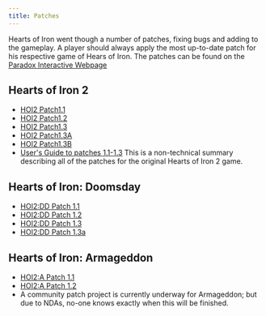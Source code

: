 ```yaml
---
title: Patches
---
```

 Hearts of Iron went though a number of patches, fixing bugs and adding to the gameplay. A player should always apply the most up-to-date patch for his respective game of Hears of Iron. The patches can be found on the [Paradox Interactive Webpage](http://www.paradoxplaza.com/Downloads.asp)

Hearts of Iron 2
----------------

*   [HOI2 Patch1.1](/wiki/HOI2_Patch1.1 "HOI2 Patch1.1")
*   [HOI2 Patch1.2](/wiki/HOI2_Patch1.2 "HOI2 Patch1.2")
*   [HOI2 Patch1.3](/wiki/HOI2_Patch1.3 "HOI2 Patch1.3")
*   [HOI2 Patch1.3A](/wiki/HOI2_Patch1.3A "HOI2 Patch1.3A")
*   [HOI2 Patch1.3B](/wiki/HOI2_Patch1.3B "HOI2 Patch1.3B")
*   [User's Guide to patches 1.1-1.3](/wiki/User%27s_guide_to_versions_1.1,_1.2_and_1.3_consolidated "User's guide to versions 1.1, 1.2 and 1.3 consolidated") This is a non-technical summary describing all of the patches for the original Hearts of Iron 2 game.

Hearts of Iron: Doomsday
------------------------

*   [HOI2:DD Patch 1.1](https://hoi2.paradoxwikis.com/DD_Patch_1.1 "hoi2:DD Patch 1.1")
*   [HOI2:DD Patch 1.2](https://hoi2.paradoxwikis.com/DD_Patch_1.2 "hoi2:DD Patch 1.2")
*   [HOI2:DD Patch 1.3](https://hoi2.paradoxwikis.com/DD_Patch_1.3 "hoi2:DD Patch 1.3")
*   [HOI2:DD Patch 1.3a](https://hoi2.paradoxwikis.com/DD_Patch_1.3a "hoi2:DD Patch 1.3a")

Hearts of Iron: Armageddon
--------------------------

*   [HOI2:A Patch 1.1](https://hoi2.paradoxwikis.com/A_Patch_1.1 "hoi2:A Patch 1.1")
*   [HOI2:A Patch 1.2](https://hoi2.paradoxwikis.com/A_Patch_1.2 "hoi2:A Patch 1.2")
*   A community patch project is currently underway for Armageddon; but due to NDAs, no-one knows exactly when this will be finished.